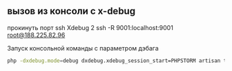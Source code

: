 ## вызов из консоли с x-debug

прокинуть порт ssh Xdebug 2
ssh -R 9001:localhost:9001 root@188.225.82.96

Запуск консольной команды с параметром дэбага

```bash
php -dxdebug.mode=debug dxdebug.xdebug_session_start=PHPSTORM artisan test --filter KnowledgeObserverTest

```

